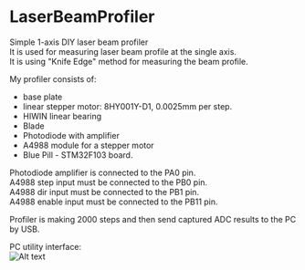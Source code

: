 # LaserBeamProfiler
Simple 1-axis DIY laser beam profiler  
It is used for measuring laser beam profile at the single axis.  
It is using "Knife Edge" method for measuring the beam profile.  
  
My profiler consists of: 
* base plate
* linear stepper motor: 8HY001Y-D1, 0.0025mm per step.  
* HIWIN linear bearing
* Blade
* Photodiode with amplifier
* A4988 module for a stepper motor 
* Blue Pill - STM32F103 board.  
  
Photodiode amplifier is connected to the PA0 pin.  
A4988 step input must be connected to the PB0 pin.  
A4988 dir input must be connected to the PB1 pin.  
A4988 enable input must be connected to the PB11 pin.  

Profiler is making 2000 steps and then send captured ADC results to the PC by USB.  
  

PC utility interface:  
![Alt text](Screenshot.png?raw=true "Image")

